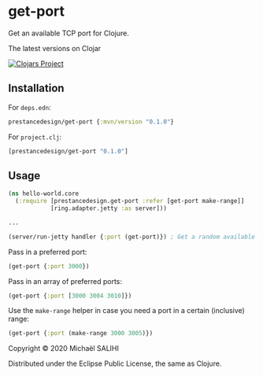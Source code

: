 # get-port

Get an available TCP port for Clojure.

The latest versions on Clojar

[![Clojars Project](https://clojars.org/prestancedesign/get-port/latest-version.svg)](https://clojars.org/prestancedesign/get-port)

## Installation

For `deps.edn`:

```clojure
prestancedesign/get-port {:mvn/version "0.1.0"}
```
For `project.clj`:

```clojure
[prestancedesign/get-port "0.1.0"]
```

## Usage

```clojure
(ns hello-world.core
  (:require [prestancedesign.get-port :refer [get-port make-range]]
            [ring.adapter.jetty :as server]))

...

(server/run-jetty handler {:port (get-port)}) ; Get a random available port
```

Pass in a preferred port:

```clojure
(get-port {:port 3000})
```

Pass in an array of preferred ports:

```clojure
(get-port {:port [3000 3004 3010]})
```

Use the `make-range` helper in case you need a port in a certain (inclusive) range:

```clojure
(get-port {:port (make-range 3000 3005)})
```

Copyright © 2020 Michaël SALIHI

Distributed under the Eclipse Public License, the same as Clojure.
